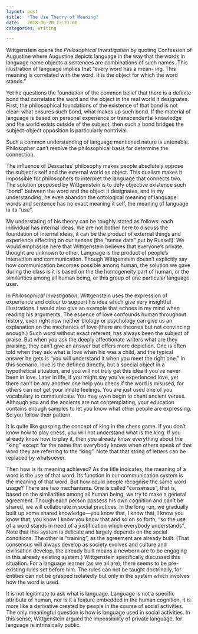 ```yaml
---
layout: post
title:  "The Use Theory of Meaning"
date:   2018-06-20 13:21:00
categories: writing	

---
```


Wittgenstein opens the *Philosophical Investigation* by quoting Confession of Augustine where Augustine depicts language in the way that the words in language name objects a sentences are combinations of such names. This illustration of language implies that “every word has a mean- ing. This meaning is correlated with the word. It is the object for which the word stands.”

Yet he questions the foundation of the common belief that there is a definite bond that correlates the word and the object in the real world it designates. First, the philosophical foundations of the existence of that bond is not clear: what ensures such bond, what makes up such bond. If the material of language is based on personal experience or transcendental knowledge  and the world exists outside of the subject, then such a bond bridges the subject-object opposition is particularly nontrivial. 

Such a common understanding of language mentioned nature is untenable. Philosopher can’t resolve the philosophical basis for determine the connection.

The influence of Descartes’ philosophy makes people absolutely oppose the subject’s self and the external world as object. This dualism makes it impossible for philosophers to interpret the language that connects two. The solution proposed by Wittgenstein is to defy objective existence such “bond” between the word and the object it designates, and in my understanding, he even abandon the ontological meaning of language: words and sentence has no exact meaning it self, the meaning of language is its “use”.

My understating of his theory can be roughly stated as follows: each individual has internal ideas. We are not bother here to discuss the foundation of internal ideas, it can be the product of external things and experience effecting on our senses (the "sense data" put by Russell). We would emphasise here that Wittgenstein believes that everyone’s private thought are unknown to other. Language is the product of people’s interaction and communication. Though Wittgenstein doesn’t explicitly say how communication becomes possible among human, the solution we gave during the class is it is based on the the homogeneity part of human, or the similarities among all human being, or this group of one particular language user.

In *Philosophical Investigation*, Wittgenstein uses the expression of experience and colour to support his idea which give very insightful illustrations. I would also give an example that echoes in my mind when reading his arguments. The essence of love confounds human throughout history, even right now neither biology or psychology can give us an explanation on the mechanics of love (there are theories but not convincing enough.) Such word without exact referent, has always been the subject of praise. But when you ask the deeply affectionate writers what are they praising, they can’t give an answer but offers more depiction. One is often told when they ask what is love when his was a child, and the typical answer he gets is “you will understand it when you meet the right one.” In this scenario, love is the defined directly, but a special object in a hypothetical situation, and you will not truly get this idea if you’ve never been in love. Later in life, if you might say you’ve experienced love, yet there can’t be any another one help you check if the word is misused, for others can not get your innate feelings. You are just used one of you vocabulary to communicate. You may even begin to chant ancient verses. Although you and the ancients are not contemplating, your education contains enough samples to let you know what other people are expressing. So you follow their pattern.

It is quite like grasping the concept of king in the chess game. If you don’t know how to play chess, you will not understand what is the king. If you already know how to play it, then you already know everything about the “king” except for the name that everybody knows when others speak of that word they are referring to the “king”. Note that that string of letters can be replaced by whatsoever.  

Then how is its meaning achieved? As the title indicates, the meaning of a word is the use of that word. Its function in our communication system is the meaning of that word. But how could people recognise the same word usage? There are two mechanisms. One is called “consensus”, that is, based on the similarities among all human being, we try to make a general agreement. Though each person possess his own cognition and can’t be shared, we will collaborate in social practices. In the long run, we gradually built up some shared knowledge—you know that, I know that, I know you know that, you know I know you know that and so on so forth, “so the use of a word stands in need of a justification which everybody understands”. Note that this system is delicate and largely depends on the social conditions. The other is “training”, as the agreement are already built. (That consensus will always develop as society evolves and culture and civilisation develop, the already built means a newborn are to be engaging in this already existing system.) Wittgenstein specifically discussed this situation. For a language learner (as we all are), there seems to be pre-existing rules set before him. The rules can not be taught doctrinally, for entities can not be grasped isolatedly but only in the system which involves how the word is used.

It is not legitimate to ask what is language. Language is not a specific attribute of human, nor is it a feature embedded in the human cognition, it is more like a derivative created by people in the course of social activities. The only meaningful question is how is language used in social activities. In this sense, Wittgenstein argued the impossibility of private language, for language is intrinsically public.